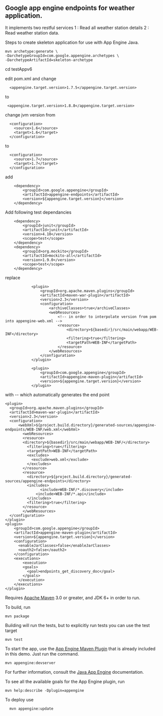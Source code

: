 ## Google app engine endpoints for weather application.

It implements two restful services
1 : Read all weather station details
2 : Read weather station data.


Steps to create skeleton application for use with App Engine Java.

```
mvn archetype:generate \
-DarchetypeGroupId=com.google.appengine.archetypes \
-DarchetypeArtifactId=skeleton-archetype 
```
 cd testAppv6

 edit pom.xml and change 
```
  <appengine.target.version>1.7.5</appengine.target.version>
```
 to
 ``` 
  <appengine.target.version>1.8.8</appengine.target.version>
```
change jvm version from 
```
  <configuration>
    <source>1.6</source>
    <target>1.6</target>
  </configuration>
```
to 
```
  <configuration>
    <source>1.7</source>
  	<target>1.7</target>
  </configuration>
```                                
add
``` 
	<dependency>
		<groupId>com.google.appengine</groupId>
		<artifactId>appengine-endpoints</artifactId>
		<version>${appengine.target.version}</version>
	</dependency>
```
Add following test dependancies 
```
    <dependency>
        <groupId>junit</groupId>
        <artifactId>junit</artifactId>
        <version>4.10</version>
        <scope>test</scope>
    </dependency>
    <dependency>
        <groupId>org.mockito</groupId>
        <artifactId>mockito-all</artifactId>
        <version>1.9.0</version>
        <scope>test</scope>
    </dependency>
```

replace 
```
			<plugin>
				<groupId>org.apache.maven.plugins</groupId>
				<artifactId>maven-war-plugin</artifactId>
				<version>2.3</version>
				<configuration>
					<archiveClasses>true</archiveClasses>
					<webResources>
						<!-- in order to interpolate version from pom into appengine-web.xml -->
						<resource>
							<directory>${basedir}/src/main/webapp/WEB-INF</directory>
							<filtering>true</filtering>
							<targetPath>WEB-INF</targetPath>
						</resource>
					</webResources>
				</configuration>
			</plugin>

			<plugin>
				<groupId>com.google.appengine</groupId>
				<artifactId>appengine-maven-plugin</artifactId>
				<version>${appengine.target.version}</version>
			</plugin>
```
with -- which automatically generates the end point 
```
<plugin>
  <groupId>org.apache.maven.plugins</groupId>
  <artifactId>maven-war-plugin</artifactId>
  <version>2.3</version>
  <configuration>
	  <webXml>${project.build.directory}/generated-sources/appengine-endpoints/WEB-INF/web.xml</webXml>
		<webResources>
	    <resource>
	    <directory>${basedir}/src/main/webapp/WEB-INF/</directory>
	      <filtering>true</filtering>
	      <targetPath>WEB-INF</targetPath>
	      <excludes>
	      	<exclude>web.xml</exclude>
	      </excludes>
	    </resource>
	    <resource>
	      <directory>${project.build.directory}/generated-sources/appengine-endpoints</directory>
	      <includes>
	 		    <include>WEB-INF/*.discovery</include>
	          <include>WEB-INF/*.api</include>
	      </includes>
	      <filtering>true</filtering>
	    </resource>
		</webResources>
  </configuration>
</plugin>
<plugin>
	<groupId>com.google.appengine</groupId>
	<artifactId>appengine-maven-plugin</artifactId>
	<version>${appengine.target.version}</version>
	<configuration>
	  <enableJarClasses>false</enableJarClasses>
	  <oauth2>false</oauth2>
	</configuration>
	<executions>
		<execution>
	    <goals>
	      <goal>endpoints_get_discovery_doc</goal>
	    </goals>
	  </execution>
	</executions>
</plugin>
```            			
Requires [Apache Maven](http://maven.apache.org) 3.0 or greater, and JDK 6+ in order to run.

To build, run

    mvn package

Building will run the tests, but to explicitly run tests you can use the test target

    mvn test

To start the app, use the [App Engine Maven Plugin](http://code.google.com/p/appengine-maven-plugin/) that is already included in this demo.  Just run the command.

    mvn appengine:devserver

For further information, consult the [Java App Engine](https://developers.google.com/appengine/docs/java/overview) documentation.

To see all the available goals for the App Engine plugin, run

    mvn help:describe -Dplugin=appengine

To deploy use

```
  mvn appengine:update
```  
